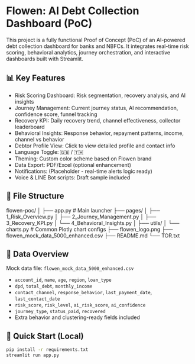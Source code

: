 # Flowen: AI Debt Collection Dashboard (PoC)

This project is a fully functional Proof of Concept (PoC) of an AI-powered debt collection dashboard for banks and NBFCs. It integrates real-time risk scoring, behavioral analytics, journey orchestration, and interactive dashboards built with Streamlit.

## 📊 Key Features

- Risk Scoring Dashboard: Risk segmentation, recovery analysis, and AI insights
- Journey Management: Current journey status, AI recommendation, confidence score, funnel tracking
- Recovery KPI: Daily recovery trend, channel effectiveness, collector leaderboard
- Behavioral Insights: Response behavior, repayment patterns, income, channel vs behavior
- Debtor Profile View: Click to view detailed profile and contact info
- Language Toggle: 🇬🇧 / 🇹🇭
- Theming: Custom color scheme based on Flowen brand
- Data Export: PDF/Excel (optional enhancement)
- Notifications: (Placeholder - real-time alerts logic ready)
- Voice & LINE Bot scripts: Draft sample included

## 📁 File Structure

flowen-poc/
│
├── app.py # Main launcher
├── pages/
│ ├── 1_Risk_Overview.py
│ ├── 2_Journey_Management.py
│ ├── 3_Recovery_KPI.py
│ └── 4_Behavioral_Insights.py
│
├── utils/
│ └── charts.py # Common Plotly chart configs
├── flowen_logo.png
├── flowen_mock_data_5000_enhanced.csv
├── README.md
└── TOR.txt


## 🧠 Data Overview

Mock data file: `flowen_mock_data_5000_enhanced.csv`

- `account_id`, `name`, `age`, `region`, `loan_type`
- `dpd`, `total_debt`, `monthly_income`
- `contact_channel`, `response_behavior`, `last_payment_date`, `last_contact_date`
- `risk_score`, `risk_level`, `ai_risk_score`, `ai_confidence`
- `journey_type`, `status_paid`, `recovered`
- Extra behavior and clustering-ready fields included

## 🚀 Quick Start (Local)

```bash
pip install -r requirements.txt
streamlit run app.py


